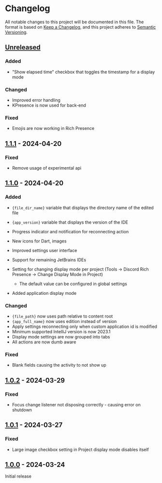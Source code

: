 # Changelog

All notable changes to this project will be documented in this file.
The format is based on [Keep a Changelog](https://keepachangelog.com/en/1.1.0/),
and this project adheres to [Semantic Versioning](https://semver.org/spec/v2.0.0.html).

## [Unreleased]

### Added

- "Show elapsed time" checkbox that toggles the timestamp for a display mode

### Changed

- Improved error handling
- KPresence is now used for back-end

### Fixed

- Emojis are now working in Rich Presence

## [1.1.1] - 2024-04-20

### Fixed

- Remove usage of experimental api

## [1.1.0] - 2024-04-20

### Added

- `{file_dir_name}` variable that displays the directory name of the edited file
- `{app_version}` variable that displays the version of the IDE
- Progress indicator and notification for reconnecting action
- New icons for Dart, images
- Improved settings user interface
- Support for remaining JetBrains IDEs
- Setting for changing display mode per project (Tools -> Discord Rich Presence -> Change Display Mode in Project)

  - The default value can be configured in global settings
- Added application display mode

### Changed

- `{file_path}` now uses path relative to content root
- `{app_full_name}` now uses edition instead of version
- Apply settings reconnecting only when custom application id is modified
- Minimum supported IntelliJ version is now 2023.1
- Display mode settings are now grouped into tabs
- All actions are now dumb aware

### Fixed

- Blank fields causing the activity to not show up

## [1.0.2] - 2024-03-29

### Fixed

- Focus change listener not disposing correctly - causing error on shutdown

## [1.0.1] - 2024-03-27

### Fixed

- Large image checkbox setting in Project display mode disables itself

## [1.0.0] - 2024-03-24

Initial release

[Unreleased]: https://github.com/pandier/intellij-discord-rp/compare/v1.1.1...HEAD
[1.1.1]: https://github.com/pandier/intellij-discord-rp/compare/v1.1.0...v1.1.1
[1.1.0]: https://github.com/pandier/intellij-discord-rp/compare/v1.0.2...v1.1.0
[1.0.2]: https://github.com/pandier/intellij-discord-rp/compare/v1.0.1...v1.0.2
[1.0.1]: https://github.com/pandier/intellij-discord-rp/compare/v1.0.0...v1.0.1
[1.0.0]: https://github.com/pandier/intellij-discord-rp/commits/v1.0.0
